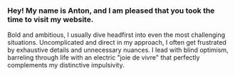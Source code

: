 ### Hey! My name is Anton, and I am pleased that you took the time to visit my website.

Bold and ambitious, I usually dive headfirst into even the most challenging situations. Uncomplicated and direct in my approach, I often get frustrated by exhaustive details and unnecessary nuances. I lead with blind optimism, barreling through life with an electric "joie de vivre" that perfectly complements my distinctive impulsivity.
